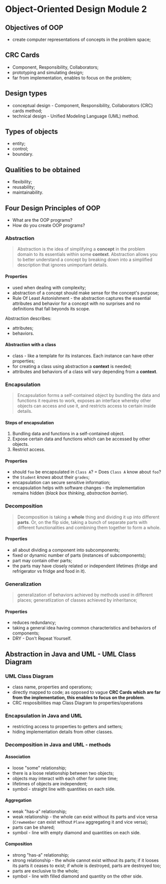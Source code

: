 # Object-Oriented Design Module 2

## Objectives of OOP
* create computer representations of concepts in the problem space;

## CRC Cards
*  Component, Responsibility, Collaborators;
* prototyping and simulating design;
* far from implementation, enables to focus on the problem;

## Design types
* conceptual design - Component, Responsibility, Collaborators (CRC) cards method;
* technical design - Unified Modeling Language (UML) method.

## Types of objects
* entity;
* control;
* boundary.

## Qualities to be obtained
* flexibility;
* reusability;
* maintainability.

## Four Design Principles of OOP
* What are the OOP programs?
* How do you create OOP programs?

### Abstraction
> Abstraction is the idea of simplifying a **concept** in the problem domain to its essentials within some **context**. Abstraction allows you to better understand a concept by breaking down into a simplified description that ignores unimportant details.

#### Properties
* used when dealing with complexity;
* abstraction of a concept should make sense for the concept's purpose;
* Rule Of Least Astonishment - the abstraction captures the essential attributes and behavior for a concept with no surprises and no definitions that fall beyonds its scope.

Abstraction describes:
* attributes;
* behaviors.

#### Abstraction with a class
* class - like a template for its instances. Each instance can have other properties;
* for creating a class using abstraction a **context** is needed;
* attributes and behaviors of a class will vary depending from a **context**.

### Encapsulation
> Encapsulation forms a self-contained object by bundling the data and functions it requires to work, exposes an interface whereby other objects can access and use it, and restricts access to certain inside details.

#### Steps of encapsulation
1. Bundling data and functions in a self-contained object.
1. Expose certain data and functions which can be accessed by other objects.
1. Restrict access.

#### Properties
* should `foo` be encapsulated in `Class A`? = Does `Class A` know about `foo`?
* the `Student` *knows* about their `grades`;
* encapsulation can secure sensitive information;
* encapsulation helps with software changes - the implementation remains hidden (*black box thinking*, *abstraction barrier*).

### Decomposition
> Decomposition is taking a **whole** thing and dividing it up into different **parts**. Or, on the flip side, taking a bunch of separate parts with different functionalities and combining them together to form a whole.

#### Properties
* all about dividing a component into subcomponents;
* fixed or dynamic number of parts (instances of subcomponents);
* part may contain other parts;
* the parts may have closely related or independent lifetimes (fridge and refrigerator vs fridge and food in it).

### Generalization
> generalization of behaviors achieved by methods used in different places;
> generatlization of classes achieved by inheritance;

#### Properties
* reduces redundancy;
* taking a general idea having common characteristics and behaviors of components;
* DRY - Don't Repeat Yourself.

## Abstraction in Java and UML - UML Class Diagram
### UML Class Diagram
* class name, properties and operations;
* directly mapped to code; as opposed to vague **CRC Cards which are far from the implementation, this enables to focus on the problem**.
* CRC resposibilities map Class Diagram to properties/operations

### Encapsulation in Java and UML
* restricting access to properties to getters and setters;
* hiding implementation details from other classes.

### Decomposition in Java and UML - methods

#### Association
* loose "some" relationship;
* there is a loose relationship between two objects;
* objects may interact with each other for some time;
* lifetimes of objects are independent;
* symbol - straight line with quantities on each side.

#### Aggregation
* weak "has-a" relationship;
* weak relationship - the whole can exist without its parts and vice versa (`Crewmember` can exist without `Plane` aggregating it and vice versa);
* parts can be shared;
* symbol - line with empty diamond and quantities on each side.

#### Composition
* strong "has-a" relationship;
* strong relationship - the whole cannot exist without its parts; if it looses its parts it ceases to exist; if whole is destroyed, parts are destroyed too;
* parts are exclusive to the whole;
* symbol - line with filled diamond and quantity on the other side.
